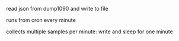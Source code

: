 read json from dump1090 and write to file

runs from cron every minute

collects multiple samples per minute: write and sleep for one minute

